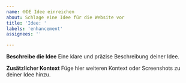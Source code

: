 ```yaml
---
name: 🌐DE Idee einreichen
about: Schlage eine Idee für die Website vor
title: 'Idee: '
labels: 'enhancement'
assignees: ''

---
```


**Beschreibe die Idee**
Eine klare und präzise Beschreibung deiner Idee.

**Zusätzlicher Kontext**
Füge hier weiteren Kontext oder Screenshots zu deiner Idee hinzu.
